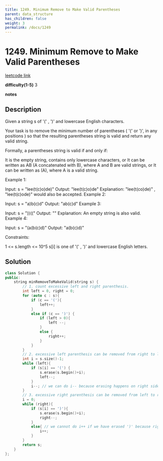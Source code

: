 ```yaml
---
title: 1249. Minimum Remove to Make Valid Parentheses
parent: data_structure
has_children: false
weight: 3
permalink: /docs/1249
---
```

# 1249. Minimum Remove to Make Valid Parentheses
[leetcode link](https://leetcode.com/problems/minimum-remove-to-make-valid-parentheses/)

**difficulty(1-5)** 
3

**notes**   


## Description
Given a string s of '(' , ')' and lowercase English characters. 

Your task is to remove the minimum number of parentheses ( '(' or ')', in any positions ) so that the resulting parentheses string is valid and return any valid string.

Formally, a parentheses string is valid if and only if:

It is the empty string, contains only lowercase characters, or
It can be written as AB (A concatenated with B), where A and B are valid strings, or
It can be written as (A), where A is a valid string.
 

Example 1:

Input: s = "lee(t(c)o)de)"
Output: "lee(t(c)o)de"
Explanation: "lee(t(co)de)" , "lee(t(c)ode)" would also be accepted.
Example 2:

Input: s = "a)b(c)d"
Output: "ab(c)d"
Example 3:

Input: s = "))(("
Output: ""
Explanation: An empty string is also valid.
Example 4:

Input: s = "(a(b(c)d)"
Output: "a(b(c)d)"
 

Constraints:

1 <= s.length <= 10^5
s[i] is one of  '(' , ')' and lowercase English letters.

## Solution
```c++
class Solution {
public:
    string minRemoveToMakeValid(string s) {
        // 1. count excessive left and right parenthesis.
        int left = 0, right = 0;
        for (auto c : s){
            if (c == '('){
                left++;
            }
            else if (c == ')') {
                if (left > 0){
                    left --;
                }
                else {
                    right++;
                }
            }
        }
        // 2. excessive left parenthesis can be removed from right to left
        int i = s.size()-1;
        while (left){
            if (s[i] == '(') {
                s.erase(s.begin()+i);
                left--;
            }
            i--; // we can do i-- because erasing happens on right side of i
        }
        // 3. excessive right parenthesis can be removed from left to right.
        i = 0;
        while (right){
            if (s[i] == ')'){
                s.erase(s.begin()+i);
                right--;
            }
            else{ // we cannot do i++ if we have erased ')' because right side will move up by 1 now. 
                i++;
            }
        }
        return s;
    }
};
```


<!-- 
Default label
{: .label }

Blue label
{: .label .label-blue }

Stable
{: .label .label-green }

New release
{: .label .label-purple }

Coming soon
{: .label .label-yellow }

Deprecated
{: .label .label-red } -->
